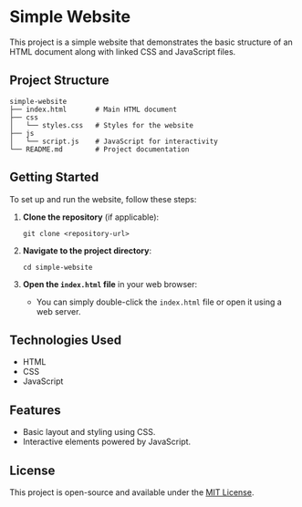 # Simple Website

This project is a simple website that demonstrates the basic structure of an HTML document along with linked CSS and JavaScript files.

## Project Structure

```
simple-website
├── index.html       # Main HTML document
├── css
│   └── styles.css   # Styles for the website
├── js
│   └── script.js    # JavaScript for interactivity
└── README.md        # Project documentation
```

## Getting Started

To set up and run the website, follow these steps:

1. **Clone the repository** (if applicable):
   ```
   git clone <repository-url>
   ```

2. **Navigate to the project directory**:
   ```
   cd simple-website
   ```

3. **Open the `index.html` file** in your web browser:
   - You can simply double-click the `index.html` file or open it using a web server.

## Technologies Used

- HTML
- CSS
- JavaScript

## Features

- Basic layout and styling using CSS.
- Interactive elements powered by JavaScript.

## License

This project is open-source and available under the [MIT License](LICENSE).
